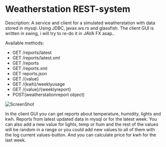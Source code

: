 # Weatherstation REST-system
Description: 
  A service and client for a simulated weatherstation with data stored in mysql.
  Using JDBC, javax.ws.rs and glassfish. 
  The client GUI is written in swing, i will try to re-do it in JAVA FX asap..
 
Available methods: 
* GET /reports/latest
* GET /reports/latest.xml
* GET /reports 
* GET /reports.xml
* GET reports.json
* GET /{value}
* GET /{kwh}/weeklyusage
* GET /{value}/{weeklyreport}
* POST(weatherstationreport object)

![ScreenShot](https://raw.github.com/Isasand/javaBootcamp/master/WeatherstationREST-system/client.png)

In the client GUI you can get reports about temperature, humidity, lights and kwh. 
Reports from latest updated data in mysql or for the latest week. 
You can also add a new value for lights, temp or hum and the rest of the values will be random in a range or you could add new values to all of them with the log current values-button. 
And you can calculate price for kwh for the last week. 

